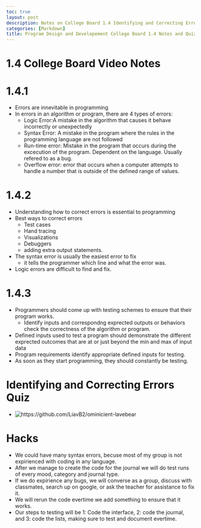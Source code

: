 ```yaml
---
toc: true
layout: post
description: Notes on College Board 1.4 Identifying and Correcting Errors and quiz.
categories: [Markdown]
title: Program Design and Developement College Board 1.4 Notes and Quiz
---
```


# 1.4 College Board Video Notes

# 1.4.1
- Errors are innevitable in programming
- In errors in an algorithm or program, there are 4 types of errors:
    - Logic Error:A mistake in the algorithm that causes it behave incorrectly or unexpectedly
    - Syntax Error: A mistake in the program where the rules in the programming language are not followed
    - Run-time error: Mistake in the program that occurs during the excecution of the program. Dependent on the language. Usually refered to as a bug.
    - Overflow error: error that occurs when a computer attempts to handle a number that is outside of the defined range of values.

# 1.4.2
- Understanding how to correct errors is essential to programming
- Best ways to correct errors
    - Test cases
    - Hand tracing
    - Visualizations
    - Debuggers
    - adding extra output statements.
- The syntax error is usually the easiest error to fix
    - it tells the programmer which line and what the error was.
- Logic errors are difficult to find and fix.

# 1.4.3
- Programmers should come up with testing schemes to ensure that their program works.
    - Identify inputs and correspondng exprected outputs or behaviors check the correctness of the algorithm or program.
- Defined inputs used to test a program should demonstrate the different exprected outcomes that are at or just beyond the min and max of input data
- Program requirements identify appropriate defined inputs for testing.
- As soon as they start programming, they should constantly be testing.


# Identifying and Correcting Errors Quiz
- ![]({{site.baseurl}}/images/workingcurlcommand.png "https://github.com/LiavB2/ominicient-lavebear")

# Hacks 
- We could have many syntax errors, becuse most of my group is not expirienced with coding in any language.
- After we manage to create the code for the journal we will do test runs of every mood, category and journal type.
- If we do expirience any bugs, we will converse as a group, discuss with classmates, search up on google, or ask the teacher for assistance to fix it.
- We will rerun the code evertime we add something to ensure that it works.
- Our steps to testing will be 1: Code the interface, 2: code the journal, and 3: code the lists, making sure to test and document evertime.
